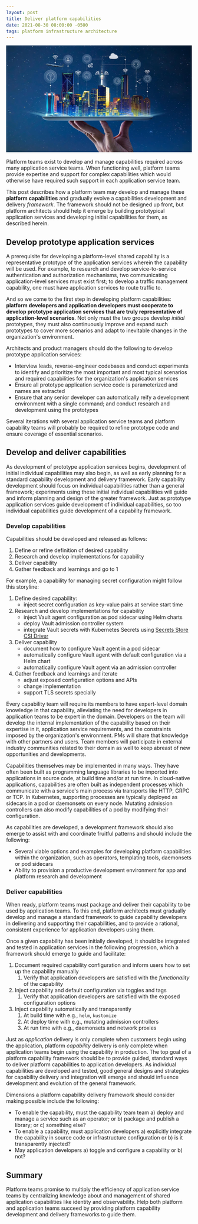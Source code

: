 ```yaml
---
layout: post
title: Deliver platform capabilities
date: 2021-08-30 08:00:00 -0500
tags: platform infrastructure architecture
---
```


![Platform and capabilities](/assets/city-platform.jpg)

Platform teams exist to develop and manage capabilities required across many application service teams. When functioning well, platform teams provide expertise and support for complex capabilities which would otherwise have required such support in each application service team.

This post describes how a platform team may develop and manage these **platform capabilities** and gradually evolve a capabilities development and delivery _framework_. The framework should not be designed up front, but platform architects should help it emerge by building prototypical application services and developing initial capabilities for them, as described herein.

## Develop prototype application services

A prerequisite for developing a platform-level shared capability is a representative prototype of the application services wherein the capability will be used. For example, to research and develop service-to-service authentication and authorization mechanisms, two communicating application-level services must exist first; to develop a traffic management capability, one must have application services to route traffic to.

And so we come to the first step in developing platform capabilities: **platform developers and application developers must cooperate to develop prototype application services that are truly representative of application-level scenarios**. Not only must the two groups develop _initial_ prototypes, they must also continuously improve and expand such prototypes to cover more scenarios and adapt to inevitable changes in the organization's environment.

Architects and product managers should do the following to develop prototype application services:

- Interview leads, reverse-engineer codebases and conduct experiments to identify and prioritize the most important and most typical scenarios and required capabilities for the organization's application services
- Ensure all prototype application service code is parameterized and names are extracted
- Ensure that any senior developer can automatically reify a development environment with a single command; and conduct research and development using the prototypes

Several iterations with several application service teams and platform capability teams will probably be required to refine prototype code and ensure coverage of essential scenarios.

## Develop and deliver capabilities

As development of prototype application services begins, development of initial individual capabilities may also begin, as well as early planning for a standard capability development and delivery framework. Early capability development should focus on individual capabilities rather than a general framework; experiments using these initial individual capabilities will guide and inform planning and design of the greater framework. Just as prototype application services guide development of individual capabilities, so too individual capabilities guide development of a capability framework.

### Develop capabilities

Capabilities should be developed and released as follows:

1. Define or refine definition of desired capability
1. Research and develop implementations for capability
1. Deliver capability
1. Gather feedback and learnings and go to 1

For example, a capability for managing secret configuration might follow this storyline:

1. Define desired capability:
    - inject secret configuration as key-value pairs at service start time
2. Research and develop implementations for capability
    - inject Vault agent configuration as pod sidecar using Helm charts
    - deploy Vault admission controller system
    - integrate Vault secrets with Kubernetes Secrets using [Secrets Store CSI Driver](https://secrets-store-csi-driver.sigs.k8s.io/)
3. Deliver capability
    - document how to configure Vault agent in a pod sidecar
    - automatically configure Vault agent with default configuration via a Helm chart
    - automatically configure Vault agent via an admission controller
4. Gather feedback and learnings and iterate
    - adjust exposed configuration options and APIs
    - change implementation
    - support TLS secrets specially

Every capability team will require its members to have expert-level domain knowledge in that capability, alleviating the need for developers in application teams to be expert in the domain. Developers on the team will develop the internal implementation of the capability based on their expertise in it, application service requirements, and the constraints imposed by the organization's environment. PMs will share that knowledge with other partners and users. Team members will participate in external industry communities related to their domain as well to keep abreast of new opportunities and developments.

Capabilities themselves may be implemented in many ways. They have often been built as programming language libraries to be imported into applications in source code, at build time and/or at run time. In cloud-native applications, capabilities are often built as independent processes which communicate with a service's main process via transports like HTTP, GRPC or TCP. In Kubernetes, supporting processes are typically deployed as sidecars in a pod or daemonsets on every node. Mutating admission controllers can also modify capabilities of a pod by modifying their configuration.

As capabilities are developed, a development framework should also emerge to assist with and coordinate fruitful patterns and should include the following:

- Several viable options and examples for developing platform capabilities within the organization, such as operators, templating tools, daemonsets or pod sidecars
- Ability to provision a productive development environment for app and platform research and development

### Deliver capabilities

When ready, platform teams must package and deliver their capability to be used by application teams. To this end, platform architects must gradually develop and manage a standard framework to guide capability developers in delivering and supporting their capabilities, and to provide a rational, consistent experience for application developers using them.

Once a given capability has been initially developed, it should be integrated and tested in application services in the following progression, which a framework should emerge to guide and facilitate:

1. Document required capability configuration and inform users how to set up the capability manually
    1. Verify that application developers are satisfied with the _functionality_ of the capability
1. Inject capability and default configuration via toggles and tags
    1. Verify that application developers are satisfied with the exposed configuration options
1. Inject capability automatically and transparently
    1. At build time with e.g., `helm`, `kustomize`
    1. At deploy time with e.g., mutating admission controllers
    1. At run time with e.g., daemonsets and network proxies

Just as _application_ delivery is only complete when customers begin using the application, platform _capability_ delivery is only complete when application teams begin using the capability in production. The top goal of a platform capability framework should be to provide guided, standard ways to deliver platform capabilities to application developers. As individual capabilities are developed and tested, good general designs and strategies for capability delivery and integration will emerge and should influence development and evolution of the general framework. 

Dimensions a platform capability delivery framework should consider making possible include the following:

- To enable the capability, must the capability team team a) deploy and manage a service such as an operator; or b) package and publish a library; or c) something else?
- To enable a capability, must application developers a) explicitly integrate the capability in source code or infrastructure configuration or b) is it transparently injected?
- May application developers a) toggle and configure a capability or b) not?

## Summary

Platform teams promise to multiply the efficiency of application service teams by centralizing knowledge about and management of shared application capabilities like identity and observability. Help both platform and application teams succeed by providing platform capability development and delivery frameworks to guide them.